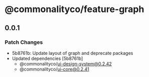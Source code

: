 # @commonalityco/feature-graph

## 0.0.1

### Patch Changes

- 5b8761b: Update layout of graph and deprecate packages
- Updated dependencies [5b8761b]
  - @commonalityco/ui-design-system@0.2.42
  - @commonalityco/ui-core@0.2.41
